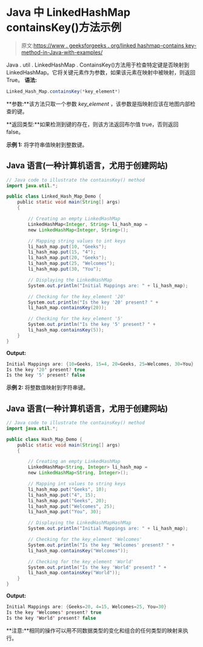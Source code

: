 # Java 中 LinkedHashMap containsKey()方法示例

> 原文:[https://www . geeksforgeeks . org/linked hashmap-contains key-method-in-Java-with-examples/](https://www.geeksforgeeks.org/linkedhashmap-containskey-method-in-java-with-examples/)

Java . util . LinkedHashMap . ContainsKey()方法用于检查特定键是否映射到 LinkedHashMap。它将关键元素作为参数，如果该元素在映射中被映射，则返回 True。
**语法:**

```java
Linked_Hash_Map.containsKey(*key_element*)
```

**参数:**该方法只取一个参数 *key_element* ，该参数是指映射应该在地图内部检查的键。

**返回类型:**如果检测到键的存在，则该方法返回布尔值 true，否则返回 false。

**示例 1:** 将字符串值映射到整数键。

## Java 语言(一种计算机语言，尤用于创建网站)

```java
// Java code to illustrate the containsKey() method
import java.util.*;

public class Linked_Hash_Map_Demo {
    public static void main(String[] args)
    {

        // Creating an empty LinkedHashMap
        LinkedHashMap<Integer, String> li_hash_map = 
        new LinkedHashMap<Integer, String>();

        // Mapping string values to int keys
        li_hash_map.put(10, "Geeks");
        li_hash_map.put(15, "4");
        li_hash_map.put(20, "Geeks");
        li_hash_map.put(25, "Welcomes");
        li_hash_map.put(30, "You");

        // Displaying the LinkedHashMap
        System.out.println("Initial Mappings are: " + li_hash_map);

        // Checking for the key_element '20'
        System.out.println("Is the key '20' present? " + 
        li_hash_map.containsKey(20));

        // Checking for the key_element '5'
        System.out.println("Is the key '5' present? " + 
        li_hash_map.containsKey(5));
    }
}
```

**Output:** 

```java
Initial Mappings are: {10=Geeks, 15=4, 20=Geeks, 25=Welcomes, 30=You}
Is the key '20' present? true
Is the key '5' present? false
```

**示例 2:** 将整数值映射到字符串键。

## Java 语言(一种计算机语言，尤用于创建网站)

```java
// Java code to illustrate the containsKey() method
import java.util.*;

public class Hash_Map_Demo {
    public static void main(String[] args)
    {

        // Creating an empty LinkedHashMap
        LinkedHashMap<String, Integer> li_hash_map = 
        new LinkedHashMap<String, Integer>();

        // Mapping int values to string keys
        li_hash_map.put("Geeks", 10);
        li_hash_map.put("4", 15);
        li_hash_map.put("Geeks", 20);
        li_hash_map.put("Welcomes", 25);
        li_hash_map.put("You", 30);

        // Displaying the LinkedHashMapHashMap
        System.out.println("Initial Mappings are: " + li_hash_map);

        // Checking for the key_element 'Welcomes'
        System.out.println("Is the key 'Welcomes' present? " + 
        li_hash_map.containsKey("Welcomes"));

        // Checking for the key_element 'World'
        System.out.println("Is the key 'World' present? " + 
        li_hash_map.containsKey("World"));
    }
}
```

**Output:** 

```java
Initial Mappings are: {Geeks=20, 4=15, Welcomes=25, You=30}
Is the key 'Welcomes' present? true
Is the key 'World' present? false
```

**注意:**相同的操作可以用不同数据类型的变化和组合的任何类型的映射来执行。